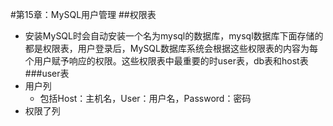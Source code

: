 #第15章：MySQL用户管理
##权限表
- 安装MySQL时会自动安装一个名为mysql的数据库，mysql数据库下面存储的都是权限表，用户登录后，MySQL数据库系统会根据这些权限表的内容为每个用户赋予响应的权限。这些权限表中最重要的时user表，db表和host表
###user表
- 用户列
	- 包括Host：主机名，User：用户名，Password：密码
- 权限了列

	
